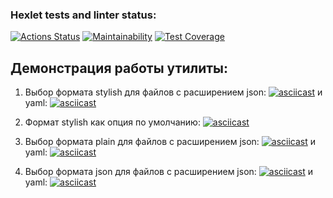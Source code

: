 ### Hexlet tests and linter status:
[![Actions Status](https://github.com/SomeC0de/java-project-71/actions/workflows/main.yml/badge.svg)](https://github.com/SomeC0de/java-project-71/actions)
[![Maintainability](https://api.codeclimate.com/v1/badges/3f0d962d4b59777bc8da/maintainability)](https://codeclimate.com/github/SomeC0de/java-project-71/maintainability)
[![Test Coverage](https://api.codeclimate.com/v1/badges/3f0d962d4b59777bc8da/test_coverage)](https://codeclimate.com/github/SomeC0de/java-project-71/test_coverage)

## Демонстрация работы утилиты:
1) Выбор формата stylish для файлов с расширением json:
[![asciicast](https://asciinema.org/a/PtDZKJPXjk2RKIi5wkD4xfaM3.svg)](https://asciinema.org/a/PtDZKJPXjk2RKIi5wkD4xfaM3?t=1)
и yaml:
[![asciicast](https://asciinema.org/a/pgSF66dnFe4Fr7C5uiYg5v2Xl.svg)](https://asciinema.org/a/pgSF66dnFe4Fr7C5uiYg5v2Xl?t=1)

2) Формат stylish как опция по умолчанию:
[![asciicast](https://asciinema.org/a/352fsfZdqAFtwvtEVeYcSds5l.svg)](https://asciinema.org/a/352fsfZdqAFtwvtEVeYcSds5l?t=1)

3) Выбор формата plain для файлов с расширением json:
[![asciicast](https://asciinema.org/a/TFHvCFgmPgsUCKFAxjgNiRZxG.svg)](https://asciinema.org/a/TFHvCFgmPgsUCKFAxjgNiRZxG?t=1)
и yaml:
[![asciicast](https://asciinema.org/a/nnci3MmJx5VF0la9tjUb8PXWa.svg)](https://asciinema.org/a/nnci3MmJx5VF0la9tjUb8PXWa?t=1)

4) Выбор формата json для файлов с расширением json:
[![asciicast](https://asciinema.org/a/np2xaEWPwjrH4IJ9S2VeuQ8e5.svg)](https://asciinema.org/a/np2xaEWPwjrH4IJ9S2VeuQ8e5?t=1)
и yaml:
[![asciicast](https://asciinema.org/a/DhRj25mQkzBIbp4pKXxRwq3yk.svg)](https://asciinema.org/a/DhRj25mQkzBIbp4pKXxRwq3yk?t=1)


